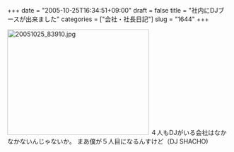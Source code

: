 +++
date = "2005-10-25T16:34:51+09:00"
draft = false
title = "社内にDJブースが出来ました"
categories = ["会社・社長日記"]
slug = "1644"
+++

<img src="http://ieiriblog.img.jugem.cc/20051025_83910.jpg" class="pict" width="320" height="240" alt="20051025_83910.jpg" />
４人もDJがいる会社はなかなかないんじゃないか。
まあ僕が５人目になるんすけど（DJ SHACHO)
